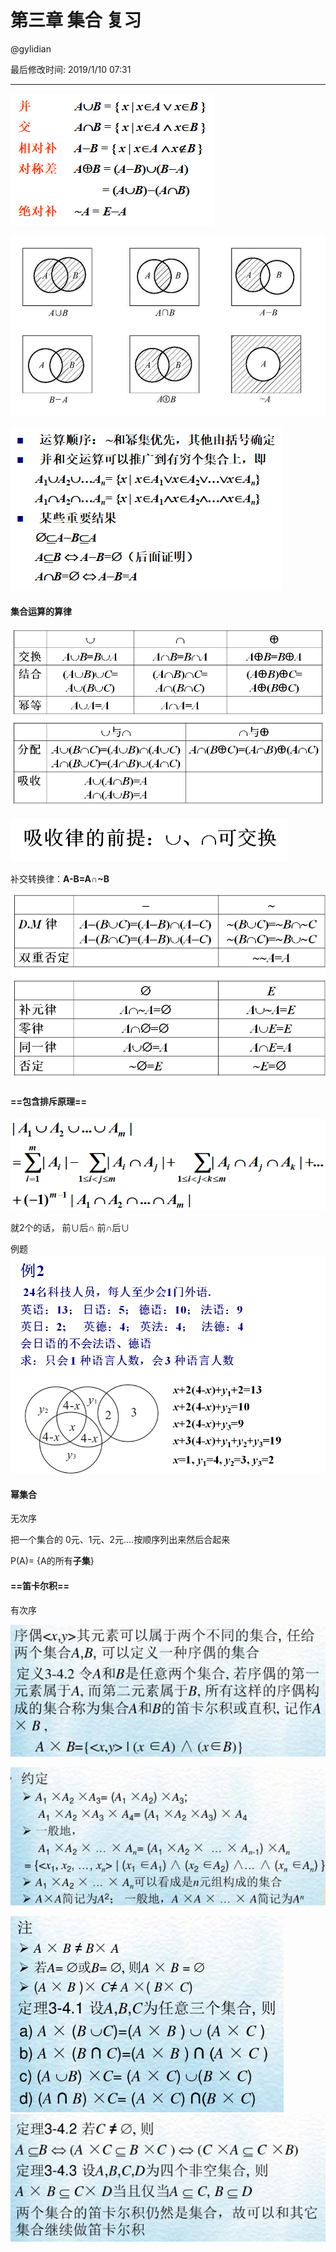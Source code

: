 # 第三章 集合 复习

@gylidian

最后修改时间: 2019/1/10 07:31

------



![1547059609778](assets/1547059609778.png)

![1547059601123](assets/1547059601123.png)

![1547059697606](assets/1547059697606.png)



#### 集合运算的算律

![1547059742266](assets/1547059742266.png)

![1547059762957](assets/1547059762957.png)

补交转换律：**A-B=A∩~B**

![1547059771748](assets/1547059771748.png)





#### ==包含排斥原理==

![1547060512937](assets/1547076499215.png)

就2个的话， 前∪后∩   前∩后∪



例题![1547076185041](assets/1547076185041.png)







#### 幂集合

无次序

把一个集合的  0元、1元、2元....按顺序列出来然后合起来

P(A)=    {A的所有**子集**}   

#### ==笛卡尔积==

有次序

![1547061477143](assets/1547061477143.png)

![1547061536384](assets/1547061536384.png)

![1547061660028](assets/1547061660028.png)![1547061670078](assets/1547061670078.png)

